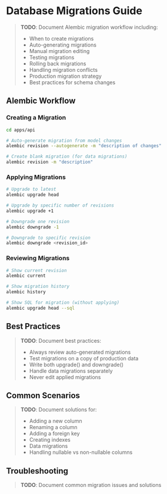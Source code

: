# Database Migrations Guide

> **TODO**: Document Alembic migration workflow including:
> - When to create migrations
> - Auto-generating migrations
> - Manual migration editing
> - Testing migrations
> - Rolling back migrations
> - Handling migration conflicts
> - Production migration strategy
> - Best practices for schema changes

## Alembic Workflow

### Creating a Migration

```bash
cd apps/api

# Auto-generate migration from model changes
alembic revision --autogenerate -m "description of changes"

# Create blank migration (for data migrations)
alembic revision -m "description"
```

### Applying Migrations

```bash
# Upgrade to latest
alembic upgrade head

# Upgrade by specific number of revisions
alembic upgrade +1

# Downgrade one revision
alembic downgrade -1

# Downgrade to specific revision
alembic downgrade <revision_id>
```

### Reviewing Migrations

```bash
# Show current revision
alembic current

# Show migration history
alembic history

# Show SQL for migration (without applying)
alembic upgrade head --sql
```

## Best Practices

> **TODO**: Document best practices:
> - Always review auto-generated migrations
> - Test migrations on a copy of production data
> - Write both upgrade() and downgrade()
> - Handle data migrations separately
> - Never edit applied migrations

## Common Scenarios

> **TODO**: Document solutions for:
> - Adding a new column
> - Renaming a column
> - Adding a foreign key
> - Creating indexes
> - Data migrations
> - Handling nullable vs non-nullable columns

## Troubleshooting

> **TODO**: Document common migration issues and solutions
